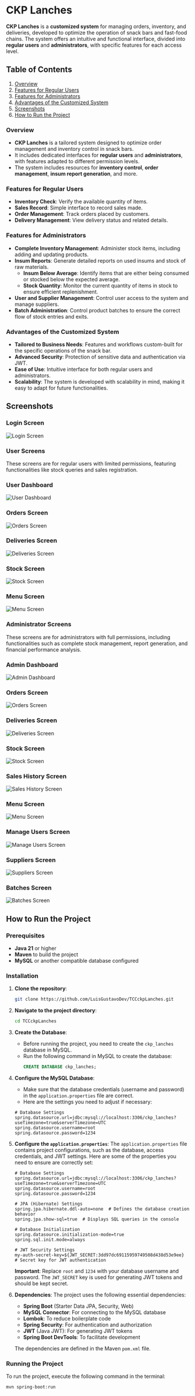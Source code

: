 # CKP Lanches

**CKP Lanches** is a **customized system** for managing orders, inventory, and deliveries, developed to optimize the operation of snack bars and fast-food chains. The system offers an intuitive and functional interface, divided into **regular users** and **administrators**, with specific features for each access level.

## Table of Contents

1. [Overview](#overview)
2. [Features for Regular Users](#features-for-regular-users)
3. [Features for Administrators](#features-for-administrators)
4. [Advantages of the Customized System](#advantages-of-the-customized-system)
5. [Screenshots](#screenshots)
6. [How to Run the Project](#how-to-run-the-project)

### Overview

- **CKP Lanches** is a tailored system designed to optimize order management and inventory control in snack bars.
- It includes dedicated interfaces for **regular users** and **administrators**, with features adapted to different permission levels.
- The system includes resources for **inventory control**, **order management**, **insum report generation**, and more.

### Features for Regular Users

- **Inventory Check**: Verify the available quantity of items.
- **Sales Record**: Simple interface to record sales made.
- **Order Management**: Track orders placed by customers.
- **Delivery Management**: View delivery status and related details.

### Features for Administrators

- **Complete Inventory Management**: Administer stock items, including adding and updating products.
- **Insum Reports**: Generate detailed reports on used insums and stock of raw materials.
  - **Insum Below Average**: Identify items that are either being consumed or stocked below the expected average.
  - **Stock Quantity**: Monitor the current quantity of items in stock to ensure efficient replenishment.
- **User and Supplier Management**: Control user access to the system and manage suppliers.
- **Batch Administration**: Control product batches to ensure the correct flow of stock entries and exits.

### Advantages of the Customized System

- **Tailored to Business Needs**: Features and workflows custom-built for the specific operations of the snack bar.
- **Advanced Security**: Protection of sensitive data and authentication via JWT.
- **Ease of Use**: Intuitive interface for both regular users and administrators.
- **Scalability**: The system is developed with scalability in mind, making it easy to adapt for future functionalities.

## Screenshots

### Login Screen
![Login Screen](https://github.com/LuisGustavoDev/TCCckpLanches/blob/main/screenshots/img1.PNG?raw=true)

### **User Screens**
These screens are for regular users with limited permissions, featuring functionalities like stock queries and sales registration.

### User Dashboard
![User Dashboard](https://github.com/LuisGustavoDev/TCCckpLanches/blob/main/screenshots/user/img2.jpg?raw=true)

### Orders Screen
![Orders Screen](https://github.com/LuisGustavoDev/TCCckpLanches/blob/main/screenshots/user/img3.PNG?raw=true)

### Deliveries Screen
![Deliveries Screen](https://github.com/LuisGustavoDev/TCCckpLanches/blob/main/screenshots/user/img4.PNG?raw=true)

### Stock Screen
![Stock Screen](https://github.com/LuisGustavoDev/TCCckpLanches/blob/main/screenshots/user/img5.jpg?raw=true)

### Menu Screen
![Menu Screen](https://github.com/LuisGustavoDev/TCCckpLanches/blob/main/screenshots/user/img6.PNG?raw=true)

### **Administrator Screens**
These screens are for administrators with full permissions, including functionalities such as complete stock management, report generation, and financial performance analysis.

### Admin Dashboard
![Admin Dashboard](https://github.com/LuisGustavoDev/TCCckpLanches/blob/main/screenshots/admin/img7.jpg?raw=true)

### Orders Screen
![Orders Screen](https://github.com/LuisGustavoDev/TCCckpLanches/blob/main/screenshots/admin/img8.PNG?raw=true)

### Deliveries Screen
![Deliveries Screen](https://github.com/LuisGustavoDev/TCCckpLanches/blob/main/screenshots/admin/img9.jpg?raw=true)

### Stock Screen
![Stock Screen](https://github.com/LuisGustavoDev/TCCckpLanches/blob/main/screenshots/admin/img10.PNG?raw=true)

### Sales History Screen
![Sales History Screen](https://github.com/LuisGustavoDev/TCCckpLanches/blob/main/screenshots/admin/img11.PNG?raw=true)

### Menu Screen
![Menu Screen](https://github.com/LuisGustavoDev/TCCckpLanches/blob/main/screenshots/admin/img12.PNG?raw=true)

### Manage Users Screen
![Manage Users Screen](https://github.com/LuisGustavoDev/TCCckpLanches/blob/main/screenshots/admin/img13.PNG?raw=true)

### Suppliers Screen
![Suppliers Screen](https://github.com/LuisGustavoDev/TCCckpLanches/blob/main/screenshots/admin/img14.PNG?raw=true)

### Batches Screen
![Batches Screen](https://github.com/LuisGustavoDev/TCCckpLanches/blob/main/screenshots/admin/img15.PNG?raw=true)


## How to Run the Project

### Prerequisites
- **Java 21** or higher
- **Maven** to build the project
- **MySQL** or another compatible database configured

### Installation

1. **Clone the repository**:
    ```bash
    git clone https://github.com/LuisGustavoDev/TCCckpLanches.git
    ```

2. **Navigate to the project directory**:
    ```bash
    cd TCCckpLanches
    ```

3. **Create the Database**:
    - Before running the project, you need to create the `ckp_lanches` database in MySQL.
    - Run the following command in MySQL to create the database:
      ```sql
      CREATE DATABASE ckp_lanches;
      ```

4. **Configure the MySQL Database**:
    - Make sure that the database credentials (username and password) in the `application.properties` file are correct.
    - Here are the settings you need to adjust if necessary:

    ```properties
    # Database Settings
    spring.datasource.url=jdbc:mysql://localhost:3306/ckp_lanches?useTimezone=true&serverTimezone=UTC
    spring.datasource.username=root
    spring.datasource.password=1234
    ```

5. **Configure the `application.properties`**:
    The `application.properties` file contains project configurations, such as the database, access credentials, and JWT settings. Here are some of the properties you need to ensure are correctly set:

    ```properties
    # Database Settings
    spring.datasource.url=jdbc:mysql://localhost:3306/ckp_lanches?useTimezone=true&serverTimezone=UTC
    spring.datasource.username=root
    spring.datasource.password=1234

    # JPA (Hibernate) Settings
    spring.jpa.hibernate.ddl-auto=none  # Defines the database creation behavior
    spring.jpa.show-sql=true  # Displays SQL queries in the console

    # Database Initialization
    spring.datasource.initialization-mode=true
    spring.sql.init.mode=always

    # JWT Security Settings
    my-auth-secret-key=${JWT_SECRET:3dd97dc69115959749508d438d53e9ee}  # Secret key for JWT authentication
    ```

    **Important**: Replace `root` and `1234` with your database username and password. The `JWT_SECRET` key is used for generating JWT tokens and should be kept secret.

6. **Dependencies**:
    The project uses the following essential dependencies:

    - **Spring Boot** (Starter Data JPA, Security, Web)
    - **MySQL Connector**: For connecting to the MySQL database
    - **Lombok**: To reduce boilerplate code
    - **Spring Security**: For authentication and authorization
    - **JWT** (Java JWT): For generating JWT tokens
    - **Spring Boot DevTools**: To facilitate development

    The dependencies are defined in the Maven `pom.xml` file.

### Running the Project

To run the project, execute the following command in the terminal:

```bash
mvn spring-boot:run
```
